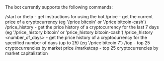 The bot currently supports the following commands:

/start or /help - get instructions for using the bot
/price <symbol> - get the current price of a cryptocurrency (eg '/price bitcoin' or '/price bitcoin-cash')
/price_history <symbol> - get the price history of a cryptocurrency for the last 7 days (eg '/price_history bitcoin' or 'price_history bitcoin-cash')
/price_history <symbol> <number_of_days> - get the price history of a cryptocurrency for the specified number of days (up to 25) (eg '/price bitcoin 7')
/top - top 25 cryptocurrencies by market price
/marketcap - top 25 cryptocurrencies by market capitalization
